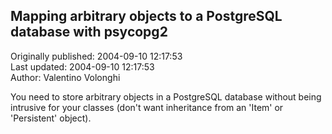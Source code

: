 ## Mapping arbitrary objects to a PostgreSQL database with psycopg2  
Originally published: 2004-09-10 12:17:53  
Last updated: 2004-09-10 12:17:53  
Author: Valentino Volonghi  
  
You need to store arbitrary objects in a PostgreSQL database without being
intrusive for your classes (don't want inheritance from an 'Item' or
'Persistent' object).